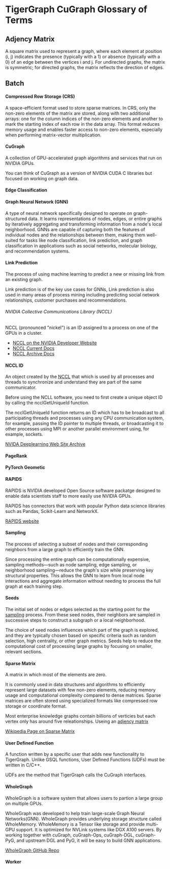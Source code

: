 # TigerGraph CuGraph Glossary of Terms

## Adjency Matrix

A square matrix used to represent a graph, where each element at position (i, j) indicates the presence (typically with a 1) or absence (typically with a 0) of an edge between the vertices i and j. For undirected graphs, the matrix is symmetric; for directed graphs, the matrix reflects the direction of edges.

## Batch

#### Compressed Row Storage (CRS)

A space-efficient format used to store sparse matrices. In CRS, only the non-zero elements of the matrix are stored, along with two additional arrays: one for the column indices of the non-zero elements and another to mark the starting index of each row in the data array. This format reduces memory usage and enables faster access to non-zero elements, especially when performing matrix-vector multiplication.

#### CuGraph

A collection of GPU-accelerated graph algorithms and services that run
on NVIDIA GPUs.

You can think of CuGraph as a version of NVIDIA CUDA C libraries but focused on working on graph data.

#### Edge Classification

#### Graph Neural Network (GNN)

A type of neural network specifically designed to operate on graph-structured data. It learns representations of nodes, edges, or entire graphs by iteratively aggregating and transforming information from a node's local neighborhood. GNNs are capable of capturing both the features of individual nodes and the relationships between them, making them well-suited for tasks like node classification, link prediction, and graph classification in applications such as social networks, molecular biology, and recommendation systems.

#### Link Prediction

The process of using machine learning to predict a new or missing link from an existing graph.

Link prediction is of the key use cases for GNNs,  Link prediction is also used in many
areas of process mining including predicting social network relationships, customer purchases
and recommendations.

###### NVIDIA Collective Communications Library (NCCL)

NCCL (pronounced "nickel") is an ID assigned to a process on one of the GPUs in a cluster.

* [NCCL on the NVIDIA Developer Website](https://developer.nvidia.com/nccl)
* [NCCL Current Docs](https://docs.nvidia.com/deeplearning/nccl/user-guide/docs/index.html)
* [NCCL Archive Docs](https://docs.nvidia.com/deeplearning/nccl/archives/nccl_247/nccl-developer-guide/docs/index.html)

#### NCCL ID

An object created by the [NCCL](#nvidia-collective-communications-library-nccl) that which is used by all processes and threads to synchronize and understand they are part of the same communicator.

Before using the NCLL software, you need to first create a unique object ID by calling the ncclGetUniqueId function.

The ncclGetUniqueId function returns an ID which has to be broadcast to all participating threads and processes using any CPU communication system, for example, passing the ID pointer to multiple threads, or broadcasting it to other processes using MPI or another parallel environment using, for example, sockets.

[NVIDA Deeplearning Web Site Archive](https://docs.nvidia.com/deeplearning/nccl/archives/nccl_247/nccl-developer-guide/docs/usage/communicators.html)

#### PageRank

#### PyTorch Geometic

#### RAPIDS

RAPIDS is NVIDIA developed Open Source software packatge designed to enable data scientists staff to more easily use NVIDIA GPUs.

RAPIDS has connectors that work with popular Python data science libraries such as Pandas, Scikit-Learn and NetworkX.

[RAPIDS website](https://rapids.ai/)

#### Sampling

The process of selecting a subset of nodes and their corresponding neighbors from a large graph to efficiently train the GNN.

Since processing the entire graph can be computationally expensive, sampling methods—such as node sampling, edge sampling, or neighborhood sampling—reduce the graph's size while preserving key structural properties. This allows the GNN to learn from local node interactions and aggregate information without needing to process the full graph at each training step.

#### Seeds

The initial set of nodes or edges selected as the starting point for the [sampling](#sampling) process. From these seed nodes, their neighbors are sampled in successive steps to construct a subgraph or a local neighborhood.

The choice of seed nodes influences which part of the graph is explored, and they are typically chosen based on specific criteria such as random selection, high centrality, or other graph metrics. Seeds help to reduce the computational cost of processing large graphs by focusing on smaller, relevant sections.

#### Sparse Matrix

A matrix in which most of the elements are zero.

It is commonly used in data structures and algorithms to efficiently represent large datasets with few non-zero elements, reducing memory usage and computational complexity compared to dense matrices. Sparse matrices are often stored using specialized formats like compressed row storage or coordinate format.

Most enterprise knowledge
graphs contain billions of verticies but each vertex only has around five releationships.
Useing an [adjency matrix](#adjency-matrix)

[Wikipedia Page on Sparse Matrix](https://en.wikipedia.org/wiki/Sparse_matrix)

#### User Defined Function

A function written by a specific user that adds new functionality to TigerGraph.  Unlike GSQL functions, User Defined Functions (UDFs) must be written in C/C++.

UDFs are the method that TigerGraph calls the CuGraph interfaces.

#### WholeGraph

WholeGraph is a software system that allows users to partion a large group on multiple GPUs.

WholeGraph was developed to help train large-scale Graph Neural Networks(GNN). WholeGraph provides underlying storage structure called WholeMemory. WholeMemory is a Tensor like storage and provide multi-GPU support. It is optimized for NVLink systems like DGX A100 servers. By working together with cuGraph, cuGraph-Ops, cuGraph-DGL, cuGraph-PyG, and upstream DGL and PyG, it will be easy to build GNN applications.

[WholeGraph GitHub Repo](https://github.com/rapidsai/wholegraph)

#### Worker



